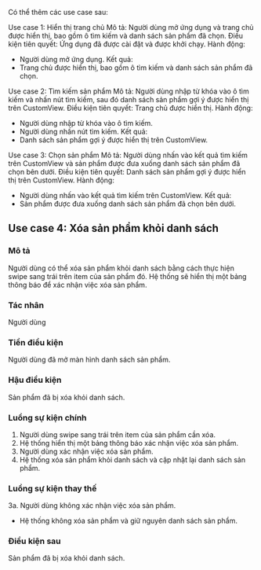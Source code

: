 Có thể thêm các use case sau:

Use case 1: Hiển thị trang chủ Mô tả: Người dùng mở ứng dụng và trang chủ được hiển thị, bao gồm ô tìm kiếm và danh sách sản phẩm đã chọn. Điều kiện tiên quyết: Ứng dụng đã được cài đặt và được khởi chạy. Hành động:

*   Người dùng mở ứng dụng. Kết quả:
*   Trang chủ được hiển thị, bao gồm ô tìm kiếm và danh sách sản phẩm đã chọn.

Use case 2: Tìm kiếm sản phẩm Mô tả: Người dùng nhập từ khóa vào ô tìm kiếm và nhấn nút tìm kiếm, sau đó danh sách sản phẩm gợi ý được hiển thị trên CustomView. Điều kiện tiên quyết: Trang chủ được hiển thị. Hành động:

*   Người dùng nhập từ khóa vào ô tìm kiếm.
*   Người dùng nhấn nút tìm kiếm. Kết quả:
*   Danh sách sản phẩm gợi ý được hiển thị trên CustomView.

Use case 3: Chọn sản phẩm Mô tả: Người dùng nhấn vào kết quả tìm kiếm trên CustomView và sản phẩm được đưa xuống danh sách sản phẩm đã chọn bên dưới. Điều kiện tiên quyết: Danh sách sản phẩm gợi ý được hiển thị trên CustomView. Hành động:

*   Người dùng nhấn vào kết quả tìm kiếm trên CustomView. Kết quả:
*   Sản phẩm được đưa xuống danh sách sản phẩm đã chọn bên dưới.

## Use case 4: Xóa sản phẩm khỏi danh sách

### Mô tả

Người dùng có thể xóa sản phẩm khỏi danh sách bằng cách thực hiện swipe sang trái trên item của sản phẩm đó. Hệ thống sẽ hiển thị một bảng thông báo để xác nhận việc xóa sản phẩm.

### Tác nhân

Người dùng

### Tiền điều kiện

Người dùng đã mở màn hình danh sách sản phẩm.

### Hậu điều kiện

Sản phẩm đã bị xóa khỏi danh sách.

### Luồng sự kiện chính

1.  Người dùng swipe sang trái trên item của sản phẩm cần xóa.
2.  Hệ thống hiển thị một bảng thông báo xác nhận việc xóa sản phẩm.
3.  Người dùng xác nhận việc xóa sản phẩm.
4.  Hệ thống xóa sản phẩm khỏi danh sách và cập nhật lại danh sách sản phẩm.

### Luồng sự kiện thay thế

3a. Người dùng không xác nhận việc xóa sản phẩm.

*   Hệ thống không xóa sản phẩm và giữ nguyên danh sách sản phẩm.

### Điều kiện sau

Sản phẩm đã bị xóa khỏi danh sách.
